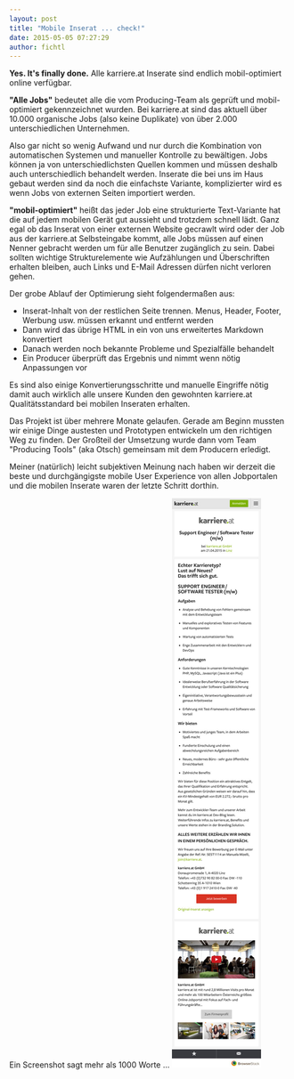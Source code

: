 ```yaml
---
layout: post
title: "Mobile Inserat ... check!"
date: 2015-05-05 07:27:29
author: fichtl
---
```

__Yes. It's finally done.__  Alle karriere.at Inserate sind endlich mobil-optimiert online verfügbar.

<!--more-->

__"Alle Jobs"__ bedeutet alle die vom Producing-Team als geprüft und mobil-optimiert gekennzeichnet wurden. Bei karriere.at sind das aktuell über 10.000 organische Jobs (also keine Duplikate) von über 2.000 unterschiedlichen Unternehmen.

Also gar nicht so wenig Aufwand und nur durch die Kombination von automatischen Systemen und manueller Kontrolle zu bewältigen. Jobs können ja von unterschiedlichsten Quellen kommen und müssen deshalb auch unterschiedlich behandelt werden. Inserate die bei uns im Haus gebaut werden sind da noch die einfachste Variante, komplizierter wird es wenn Jobs von externen Seiten importiert werden.
 
__"mobil-optimiert"__ heißt das jeder Job eine strukturierte Text-Variante hat die auf jedem mobilen Gerät gut aussieht und trotzdem schnell lädt. Ganz egal ob das Inserat von einer externen Website gecrawlt wird oder der Job aus der karriere.at Selbsteingabe kommt, alle Jobs müssen auf einen Nenner gebracht werden um für alle Benutzer zugänglich zu sein. Dabei sollten wichtige Strukturelemente wie Aufzählungen und Überschriften erhalten bleiben, auch Links und E-Mail Adressen dürfen nicht verloren gehen. 

Der grobe Ablauf der Optimierung sieht folgendermaßen aus:
* Inserat-Inhalt von der restlichen Seite trennen. Menus, Header, Footer, Werbung usw. müssen erkannt und entfernt werden
* Dann wird das übrige HTML in ein von uns erweitertes Markdown konvertiert
* Danach werden noch bekannte Probleme und Spezialfälle behandelt
* Ein Producer überprüft das Ergebnis und nimmt wenn nötig Anpassungen vor

Es sind also einige Konvertierungsschritte und manuelle Eingriffe nötig damit auch wirklich alle unsere Kunden den gewohnten karriere.at Qualitätsstandard bei mobilen Inseraten erhalten.

Das Projekt ist über mehrere Monate gelaufen. Gerade am Beginn mussten wir einige Dinge austesten und Prototypen entwickeln um den richtigen Weg zu finden. Der Großteil der Umsetzung wurde dann vom Team "Producing Tools" (aka Otsch) gemeinsam mit dem Producern erledigt.

Meiner (natürlich) leicht subjektiven Meinung nach haben wir derzeit die beste und durchgängigste mobile User Experience von allen Jobportalen und die mobilen Inserate waren der letzte Schritt dorthin.

Ein Screenshot sagt mehr als 1000 Worte ...
![](/assets/images/mobiles-inserat-check/ios_iPhone-6_8.0_portrait.jpg)
